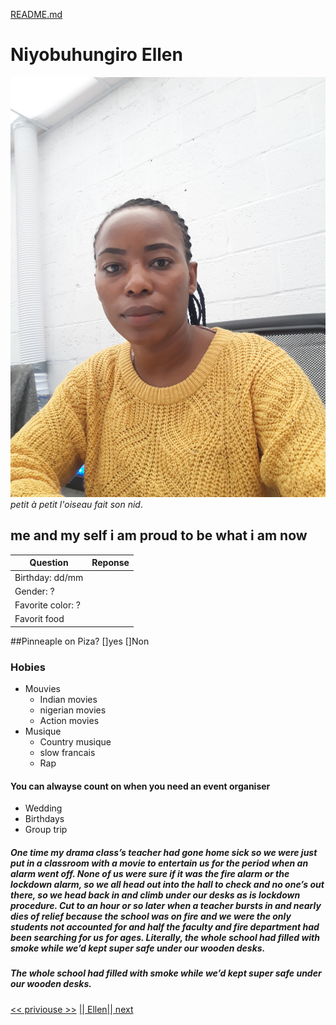 [README.md](MARKDOWN.md)

# Niyobuhungiro Ellen 
![image](mypic.jpg)
_petit à petit l'oiseau fait son nid_.
## me and my self i am proud to be what i am now 
| Question                   | Reponse               |   
| ---------------------------| ----------------------| 
| Birthday: dd/mm            |                       |
| Gender: ?                  |                       |      
| Favorite color: ?          |                       |
|Favorit food                |                       |
##Pinneaple on Piza? []yes []Non
### Hobies
- Mouvies
  * Indian movies
  * nigerian movies
  * Action movies
 - Musique 
   * Country musique 
   * slow francais
   * Rap
 #### You can alwayse count on when you need an event organiser
 - Wedding 
 - Birthdays
 - Group trip 
 ##### One time my drama class’s teacher had gone home sick so we were just put in a classroom with a movie to entertain us for the period when an alarm went off. None of us were sure if it was the fire alarm or the lockdown alarm, so we all head out into the hall to check and no one’s out there, so we head back in and climb under our desks as is lockdown procedure. Cut to an hour or so later when a teacher bursts in and nearly dies of relief because the school was on fire and we were the only students not accounted for and half the faculty and fire department had been searching for us for ages. Literally, the whole school had filled with smoke while we’d kept super safe under our wooden desks.

 ##### The whole school had filled with smoke while we’d kept super safe under our wooden desks.




[<< priviouse >>]() [|| Ellen]()[|| next]()



